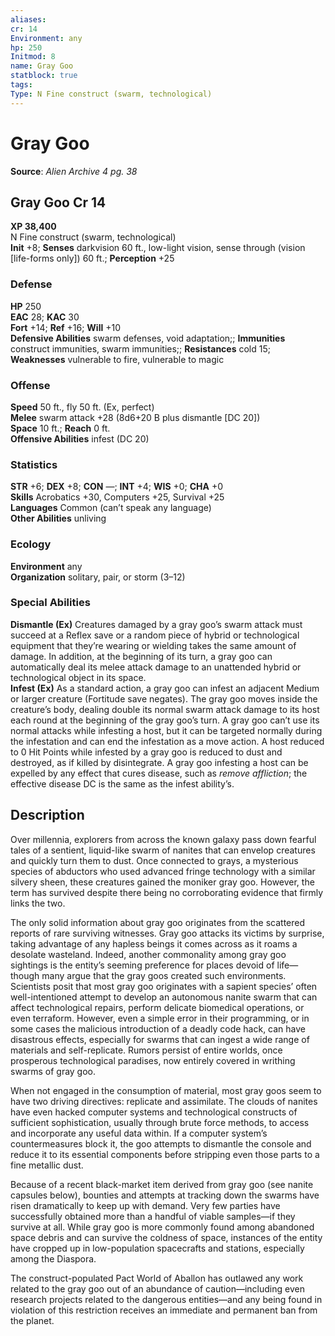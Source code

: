 ```yaml
---
aliases: 
cr: 14
Environment: any
hp: 250
Initmod: 8
name: Gray Goo
statblock: true
tags: 
Type: N Fine construct (swarm, technological)
---
```


# Gray Goo

**Source**:  _Alien Archive 4 pg. 38_

## Gray Goo Cr 14

**XP 38,400**  
N Fine construct (swarm, technological)  
**Init** +8; **Senses** darkvision 60 ft., low-light vision, sense through (vision \[life-forms only\]) 60 ft.; **Perception** +25  

### Defense

**HP** 250  
**EAC** 28; **KAC** 30  
**Fort** +14; **Ref** +16; **Will** +10  
**Defensive Abilities** swarm defenses, void adaptation;; **Immunities** construct immunities, swarm immunities;; **Resistances** cold 15;  
**Weaknesses** vulnerable to fire, vulnerable to magic

### Offense

**Speed** 50 ft., fly 50 ft. (Ex, perfect)  
**Melee** swarm attack +28 (8d6+20 B plus dismantle \[DC 20\])  
**Space** 10 ft.; **Reach** 0 ft.  
**Offensive Abilities** infest (DC 20)

### Statistics

**STR** +6; **DEX** +8; **CON** —; **INT** +4; **WIS** +0; **CHA** +0  
**Skills** Acrobatics +30, Computers +25, Survival +25  
**Languages** Common (can’t speak any language)  
**Other Abilities** unliving

### Ecology

**Environment** any  
**Organization** solitary, pair, or storm (3–12)

### Special Abilities

**Dismantle (Ex)** Creatures damaged by a gray goo’s swarm attack must succeed at a Reflex save or a random piece of hybrid or technological equipment that they’re wearing or wielding takes the same amount of damage. In addition, at the beginning of its turn, a gray goo can automatically deal its melee attack damage to an unattended hybrid or technological object in its space.  
**Infest (Ex)** As a standard action, a gray goo can infest an adjacent Medium or larger creature (Fortitude save negates). The gray goo moves inside the creature’s body, dealing double its normal swarm attack damage to its host each round at the beginning of the gray goo’s turn. A gray goo can’t use its normal attacks while infesting a host, but it can be targeted normally during the infestation and can end the infestation as a move action. A host reduced to 0 Hit Points while infested by a gray goo is reduced to dust and destroyed, as if killed by disintegrate. A gray goo infesting a host can be expelled by any effect that cures disease, such as _remove affliction_; the effective disease DC is the same as the infest ability’s.

## Description

Over millennia, explorers from across the known galaxy pass down fearful tales of a sentient, liquid-like swarm of nanites that can envelop creatures and quickly turn them to dust. Once connected to grays, a mysterious species of abductors who used advanced fringe technology with a similar silvery sheen, these creatures gained the moniker gray goo. However, the term has survived despite there being no corroborating evidence that firmly links the two.

The only solid information about gray goo originates from the scattered reports of rare surviving witnesses. Gray goo attacks its victims by surprise, taking advantage of any hapless beings it comes across as it roams a desolate wasteland. Indeed, another commonality among gray goo sightings is the entity’s seeming preference for places devoid of life—though many argue that the gray goos created such environments. Scientists posit that most gray goo originates with a sapient species’ often well-intentioned attempt to develop an autonomous nanite swarm that can affect technological repairs, perform delicate biomedical operations, or even terraform. However, even a simple error in their programming, or in some cases the malicious introduction of a deadly code hack, can have disastrous effects, especially for swarms that can ingest a wide range of materials and self-replicate. Rumors persist of entire worlds, once prosperous technological paradises, now entirely covered in writhing swarms of gray goo.

When not engaged in the consumption of material, most gray goos seem to have two driving directives: replicate and assimilate. The clouds of nanites have even hacked computer systems and technological constructs of sufficient sophistication, usually through brute force methods, to access and incorporate any useful data within. If a computer system’s countermeasures block it, the goo attempts to dismantle the console and reduce it to its essential components before stripping even those parts to a fine metallic dust.

Because of a recent black-market item derived from gray goo (see nanite capsules below), bounties and attempts at tracking down the swarms have risen dramatically to keep up with demand. Very few parties have successfully obtained more than a handful of viable samples—if they survive at all. While gray goo is more commonly found among abandoned space debris and can survive the coldness of space, instances of the entity have cropped up in low-population spacecrafts and stations, especially among the Diaspora.

The construct-populated Pact World of Aballon has outlawed any work related to the gray goo out of an abundance of caution—including even research projects related to the dangerous entities—and any being found in violation of this restriction receives an immediate and permanent ban from the planet.
